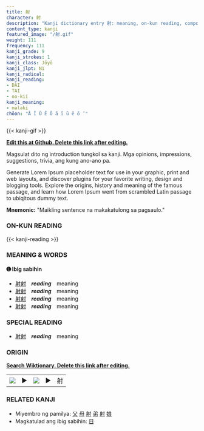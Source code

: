 ```yaml
---
title: 射
character: 射
description: "Kanji dictionary entry 射: meaning, on-kun reading, compounds, origin, related kanji"
content_type: kanji
featured_image: "/射.gif"
weight: 111
frequency: 111
kanji_grade: 9
kanji_strokes: 1
kanji_class: Jōyō
kanji_jlpt: N1
kanji_radical: 
kanji_reading: 
- DAI
- TAI
- oo-kii
kanji_meaning:
- malaki
chōon: "Ā Ī Ū Ē Ō ā ī ū ē ō ’"
---
```

[//]: # (Don't edit the line below. Kanji animated GIF code is automatically generated.)
{{< kanji-gif >}}

[//]: # (Edit below this line.)

**[Edit this at Github. Delete this link after editing.](https://github.com/tim0g/tim/tree/main/content/kanji/射/index.md)**

Magsulat dito ng introduction tungkol sa kanji. Mga opinions, impressions, suggestions, trivia, ang kung ano-ano pa.

Generate Lorem Ipsum placeholder text for use in your graphic, print and web layouts, and discover plugins for your favorite writing, design and blogging tools. Explore the origins, history and meaning of the famous passage, and learn how Lorem Ipsum went from scrambled Latin passage to ubiqitous dummy text.
 
**Mnemonic:** "Maikling sentence na makakatulong sa pagsaulo."

### ON-KUN READING

[//]: # (Don't edit the line below. ON-KUN READING code is automatically generated.)
{{< kanji-reading >}}

### MEANING & WORDS

#### ➊ **Ibig sabihin**
  - [射](../射)[射](../射)　***reading***　meaning
  - [射](../射)[射](../射)　***reading***　meaning
  - [射](../射)[射](../射)　***reading***　meaning
  - [射](../射)[射](../射)　***reading***　meaning

### SPECIAL READING
  - [射](../射)[射](../射)　***reading***　meaning

### ORIGIN

**[Search Wiktionary. Delete this link after editing.](https://wiktionary.org/wiki/射)**
<table class="kanji-table"><tr><td>
<img src="60px-射-bronze.svg.png">
</td><td>▶</td><td>
<img src="60px-射-oracle.svg.png">
</td><td>▶</td>
<td class="kanji-origin">射</td>
</tr></table>

### RELATED KANJI
- Miyembro ng pamilya: [父](../父) [母](../母) [射](../射) [弟](../弟) [射](../射) [娘](../娘)
- Magkatulad ang ibig sabihin: [日](../日)
